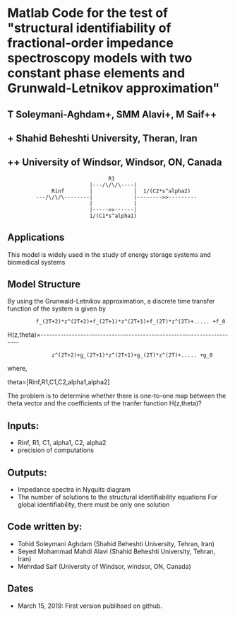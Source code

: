 # Matlab Code for the test of "structural identifiability of fractional-order impedance spectroscopy models with two constant phase elements and Grunwald-Letnikov approximation"

## T Soleymani-Aghdam+, SMM Alavi+, M Saif++
## + Shahid Beheshti University, Theran, Iran
## ++ University of Windsor, Windsor, ON, Canada

                                    R1
                              |---/\/\/\----|
                  Rinf        |             |  1/(C2*s^alpha2)
             ---/\/\/\--------|             |-------->>---------
                              |             |
                              |----->>------|
                              1/(C1*s^alpha1)
 
##   Applications
This model is widely used in the study of energy storage systems and biomedical systems
                 

## Model Structure 
By using the Grunwald-Letnikov approximation, a discrete time transfer function of the system is given by
 
             f_(2T+2)*z^(2T+2)+f_(2T+1)*z^(2T+1)+f_(2T)*z^(2T)+..... +f_0
            
H(z,theta)=----------------------------------------------------------------------
 
                  z^(2T+2)+g_(2T+1)*z^(2T+1)+g_(2T)*z^(2T)+..... +g_0
               
 where, 
 
 theta=[Rinf,R1,C1,C2,alpha1,alpha2]
 
 The problem is to determine whether there is one-to-one map between the theta vector and the coefficients of the tranfer function H(z,theta)? 

## Inputs: 
  - Rinf, R1, C1, alpha1, C2, alpha2
  - precision of computations
## Outputs: 
  - Impedance spectra in Nyquits diagram
  - The number of solutions to the structural identifiability equations
  For global identifiability, there must be only one solution 

## Code written by: 
 - Tohid Soleymani Aghdam (Shahid Beheshti University, Tehran, Iran)
 - Seyed Mohammad Mahdi Alavi (Shahid Beheshti University, Tehran, Iran)
 - Mehrdad Saif (University of Windsor, windsor, ON, Canada)
 
## Dates
 - March 15, 2019: First version publihsed on github.
